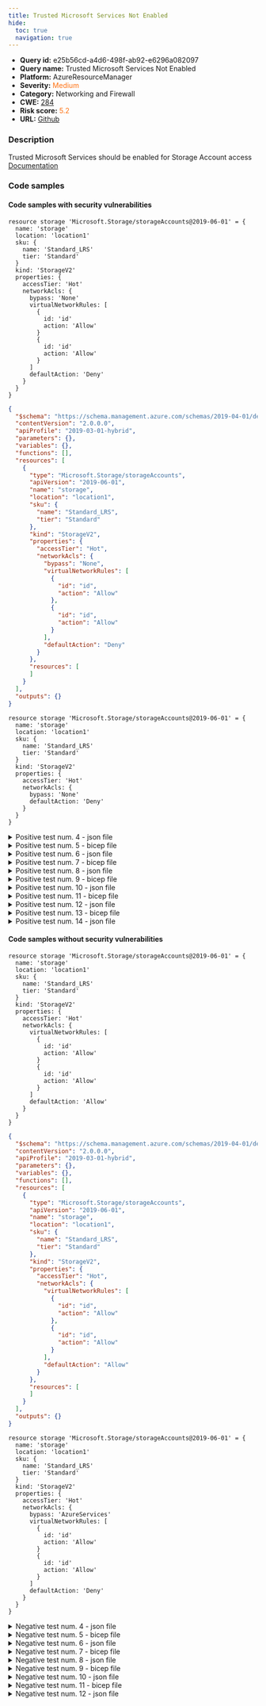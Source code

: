 ```yaml
---
title: Trusted Microsoft Services Not Enabled
hide:
  toc: true
  navigation: true
---
```


<style>
  .highlight .hll {
    background-color: #ff171742;
  }
  .md-content {
    max-width: 1100px;
    margin: 0 auto;
  }
</style>

-   **Query id:** e25b56cd-a4d6-498f-ab92-e6296a082097
-   **Query name:** Trusted Microsoft Services Not Enabled
-   **Platform:** AzureResourceManager
-   **Severity:** <span style="color:#ff7213">Medium</span>
-   **Category:** Networking and Firewall
-   **CWE:** <a href="https://cwe.mitre.org/data/definitions/284.html" onclick="newWindowOpenerSafe(event, 'https://cwe.mitre.org/data/definitions/284.html')">284</a>
-   **Risk score:** <span style="color:#ff7213">5.2</span>
-   **URL:** [Github](https://github.com/Checkmarx/kics/tree/master/assets/queries/azureResourceManager/trusted_microsoft_services_not_enabled)

### Description
Trusted Microsoft Services should be enabled for Storage Account access<br>
[Documentation](https://docs.microsoft.com/en-us/azure/templates/microsoft.storage/storageaccounts?tabs=json#networkruleset)

### Code samples
#### Code samples with security vulnerabilities
```bicep title="Positive test num. 1 - bicep file" hl_lines="11"
resource storage 'Microsoft.Storage/storageAccounts@2019-06-01' = {
  name: 'storage'
  location: 'location1'
  sku: {
    name: 'Standard_LRS'
    tier: 'Standard'
  }
  kind: 'StorageV2'
  properties: {
    accessTier: 'Hot'
    networkAcls: {
      bypass: 'None'
      virtualNetworkRules: [
        {
          id: 'id'
          action: 'Allow'
        }
        {
          id: 'id'
          action: 'Allow'
        }
      ]
      defaultAction: 'Deny'
    }
  }
}

```
```json title="Positive test num. 2 - json file" hl_lines="21"
{
  "$schema": "https://schema.management.azure.com/schemas/2019-04-01/deploymentTemplate.json#",
  "contentVersion": "2.0.0.0",
  "apiProfile": "2019-03-01-hybrid",
  "parameters": {},
  "variables": {},
  "functions": [],
  "resources": [
    {
      "type": "Microsoft.Storage/storageAccounts",
      "apiVersion": "2019-06-01",
      "name": "storage",
      "location": "location1",
      "sku": {
        "name": "Standard_LRS",
        "tier": "Standard"
      },
      "kind": "StorageV2",
      "properties": {
        "accessTier": "Hot",
        "networkAcls": {
          "bypass": "None",
          "virtualNetworkRules": [
            {
              "id": "id",
              "action": "Allow"
            },
            {
              "id": "id",
              "action": "Allow"
            }
          ],
          "defaultAction": "Deny"
        }
      },
      "resources": [
      ]
    }
  ],
  "outputs": {}
}

```
```bicep title="Positive test num. 3 - bicep file" hl_lines="11"
resource storage 'Microsoft.Storage/storageAccounts@2019-06-01' = {
  name: 'storage'
  location: 'location1'
  sku: {
    name: 'Standard_LRS'
    tier: 'Standard'
  }
  kind: 'StorageV2'
  properties: {
    accessTier: 'Hot'
    networkAcls: {
      bypass: 'None'
      defaultAction: 'Deny'
    }
  }
}

```
<details><summary>Positive test num. 4 - json file</summary>

```json hl_lines="21"
{
  "$schema": "https://schema.management.azure.com/schemas/2019-04-01/deploymentTemplate.json#",
  "contentVersion": "2.0.0.0",
  "apiProfile": "2019-03-01-hybrid",
  "parameters": {},
  "variables": {},
  "functions": [],
  "resources": [
    {
      "type": "Microsoft.Storage/storageAccounts",
      "apiVersion": "2019-06-01",
      "name": "storage",
      "location": "location1",
      "sku": {
        "name": "Standard_LRS",
        "tier": "Standard"
      },
      "kind": "StorageV2",
      "properties": {
        "accessTier": "Hot",
        "networkAcls": {
          "bypass": "None",
          "defaultAction": "Deny"
        }
      },
      "resources": [
      ]
    }
  ],
  "outputs": {}
}

```
</details>
<details><summary>Positive test num. 5 - bicep file</summary>

```bicep hl_lines="11"
resource storage 'Microsoft.Storage/storageAccounts@2019-06-01' = {
  name: 'storage'
  location: 'location1'
  sku: {
    name: 'Standard_LRS'
    tier: 'Standard'
  }
  kind: 'StorageV2'
  properties: {
    accessTier: 'Hot'
    networkAcls: {
      bypass: 'None'
      virtualNetworkRules: [
        {
          id: 'id'
          action: 'Allow'
        }
        {
          id: 'id'
          action: 'Allow'
        }
      ]
      defaultAction: 'Deny'
    }
  }
}

```
</details>
<details><summary>Positive test num. 6 - json file</summary>

```json hl_lines="23"
{
  "properties": {
    "template": {
      "$schema": "https://schema.management.azure.com/schemas/2019-04-01/deploymentTemplate.json#",
      "contentVersion": "2.0.0.0",
      "apiProfile": "2019-03-01-hybrid",
      "parameters": {},
      "variables": {},
      "functions": [],
      "resources": [
        {
          "type": "Microsoft.Storage/storageAccounts",
          "apiVersion": "2019-06-01",
          "name": "storage",
          "location": "location1",
          "sku": {
            "name": "Standard_LRS",
            "tier": "Standard"
          },
          "kind": "StorageV2",
          "properties": {
            "accessTier": "Hot",
            "networkAcls": {
              "bypass": "None",
              "virtualNetworkRules": [
                {
                  "id": "id",
                  "action": "Allow"
                },
                {
                  "id": "id",
                  "action": "Allow"
                }
              ],
              "defaultAction": "Deny"
            }
          },
          "resources": [
          ]
        }
      ],
      "outputs": {}
    },
    "parameters": {}
  },
  "kind": "template",
  "type": "Microsoft.Blueprint/blueprints/artifacts",
  "name": "myTemplate"
}

```
</details>
<details><summary>Positive test num. 7 - bicep file</summary>

```bicep hl_lines="11"
resource storage 'Microsoft.Storage/storageAccounts@2019-06-01' = {
  name: 'storage'
  location: 'location1'
  sku: {
    name: 'Standard_LRS'
    tier: 'Standard'
  }
  kind: 'StorageV2'
  properties: {
    accessTier: 'Hot'
    networkAcls: {
      bypass: 'None'
      defaultAction: 'Deny'
    }
  }
}

```
</details>
<details><summary>Positive test num. 8 - json file</summary>

```json hl_lines="23"
{
  "properties": {
    "template": {
      "$schema": "https://schema.management.azure.com/schemas/2019-04-01/deploymentTemplate.json#",
      "contentVersion": "2.0.0.0",
      "apiProfile": "2019-03-01-hybrid",
      "parameters": {},
      "variables": {},
      "functions": [],
      "resources": [
        {
          "type": "Microsoft.Storage/storageAccounts",
          "apiVersion": "2019-06-01",
          "name": "storage",
          "location": "location1",
          "sku": {
            "name": "Standard_LRS",
            "tier": "Standard"
          },
          "kind": "StorageV2",
          "properties": {
            "accessTier": "Hot",
            "networkAcls": {
              "bypass": "None",
              "defaultAction": "Deny"
            }
          },
          "resources": [
          ]
        }
      ],
      "outputs": {}
    },
    "parameters": {}
  },
  "kind": "template",
  "type": "Microsoft.Blueprint/blueprints/artifacts",
  "name": "myTemplate"
}

```
</details>
<details><summary>Positive test num. 9 - bicep file</summary>

```bicep hl_lines="9"
resource storage 'Microsoft.Storage/storageAccounts@2019-06-01' = {
  name: 'positive5'
  location: 'location1'
  sku: {
    name: 'Standard_LRS'
    tier: 'Standard'
  }
  kind: 'Storage'
  properties: {}
}

```
</details>
<details><summary>Positive test num. 10 - json file</summary>

```json hl_lines="17"
{
  "$schema": "https://schema.management.azure.com/schemas/2019-04-01/deploymentTemplate.json#",
  "contentVersion": "1.0.0.0",
  "parameters": {
  },
  "variables": {},
  "resources": [
    {
      "type": "Microsoft.Storage/storageAccounts",
      "name": "positive5",
      "apiVersion": "2019-06-01",
      "location": "[parameters('location')]",
      "sku": {
        "name": "Standard_LRS"
      },
      "kind": "Storage",
      "properties": {}
    }
  ]
}


```
</details>
<details><summary>Positive test num. 11 - bicep file</summary>

```bicep hl_lines="1"
resource storage 'Microsoft.Storage/storageAccounts@2019-06-01' = {
  name: 'positive6'
  location: 'location1'
  sku: {
    name: 'Standard_LRS'
    tier: 'Standard'
  }
  kind: 'StorageV2'
}

```
</details>
<details><summary>Positive test num. 12 - json file</summary>

```json hl_lines="19"
{
  "$schema": "https://schema.management.azure.com/schemas/2019-04-01/deploymentTemplate.json#",
  "contentVersion": "1.0.0.0",
  "parameters": {
    "keyVaultName": {
      "type": "string",
      "defaultValue": "[concat('kv-', uniqueString(resourceGroup().id))]",
      "metadata": {
        "description": "Specifies the name of the key vault."
      }
    }
  },
  "variables": {
    "uniqueString": "[uniqueString(subscription().id, resourceGroup().id)]",
    "diagnosticStorageAccountName": "[toLower( substring( replace( concat( parameters('keyVaultName'), variables('uniqueString'), variables('uniqueString') ), '-', ''), 0, 23) )]"
  },
  "resources": [
    {
      "type": "Microsoft.Storage/storageAccounts",
      "name": "positive6",
      "apiVersion": "2019-06-01",
      "location": "[parameters('location')]",
      "sku": {
        "name": "Standard_LRS"
      },
      "kind": "StorageV2",
      "tags": {
        "displayName": "concat('Key Vault ', parameters('keyVaultName'), ' diagnostics storage account')"
      }
    }
  ]
}

```
</details>
<details><summary>Positive test num. 13 - bicep file</summary>

```bicep hl_lines="10"
resource storage 'Microsoft.Storage/storageAccounts@2019-06-01' = {
  name: 'positive7'
  location: 'location1'
  sku: {
    name: 'Standard_LRS'
    tier: 'Standard'
  }
  kind: 'StorageV2'
  properties: {
    networkAcls: {}
  }
}

```
</details>
<details><summary>Positive test num. 14 - json file</summary>

```json hl_lines="18"
{
  "$schema": "https://schema.management.azure.com/schemas/2019-04-01/deploymentTemplate.json#",
  "contentVersion": "1.0.0.0",
  "parameters": {
  },
  "variables": {},
  "resources": [
    {
      "type": "Microsoft.Storage/storageAccounts",
      "name": "positive7",
      "apiVersion": "2019-06-01",
      "location": "[parameters('location')]",
      "sku": {
        "name": "Standard_LRS"
      },
      "kind": "Storage",
      "properties": {
        "networkAcls": {}
      }
    }
  ]
}


```
</details>


#### Code samples without security vulnerabilities
```bicep title="Negative test num. 1 - bicep file"
resource storage 'Microsoft.Storage/storageAccounts@2019-06-01' = {
  name: 'storage'
  location: 'location1'
  sku: {
    name: 'Standard_LRS'
    tier: 'Standard'
  }
  kind: 'StorageV2'
  properties: {
    accessTier: 'Hot'
    networkAcls: {
      virtualNetworkRules: [
        {
          id: 'id'
          action: 'Allow'
        }
        {
          id: 'id'
          action: 'Allow'
        }
      ]
      defaultAction: 'Allow'
    }
  }
}

```
```json title="Negative test num. 2 - json file"
{
  "$schema": "https://schema.management.azure.com/schemas/2019-04-01/deploymentTemplate.json#",
  "contentVersion": "2.0.0.0",
  "apiProfile": "2019-03-01-hybrid",
  "parameters": {},
  "variables": {},
  "functions": [],
  "resources": [
    {
      "type": "Microsoft.Storage/storageAccounts",
      "apiVersion": "2019-06-01",
      "name": "storage",
      "location": "location1",
      "sku": {
        "name": "Standard_LRS",
        "tier": "Standard"
      },
      "kind": "StorageV2",
      "properties": {
        "accessTier": "Hot",
        "networkAcls": {
          "virtualNetworkRules": [
            {
              "id": "id",
              "action": "Allow"
            },
            {
              "id": "id",
              "action": "Allow"
            }
          ],
          "defaultAction": "Allow"
        }
      },
      "resources": [
      ]
    }
  ],
  "outputs": {}
}

```
```bicep title="Negative test num. 3 - bicep file"
resource storage 'Microsoft.Storage/storageAccounts@2019-06-01' = {
  name: 'storage'
  location: 'location1'
  sku: {
    name: 'Standard_LRS'
    tier: 'Standard'
  }
  kind: 'StorageV2'
  properties: {
    accessTier: 'Hot'
    networkAcls: {
      bypass: 'AzureServices'
      virtualNetworkRules: [
        {
          id: 'id'
          action: 'Allow'
        }
        {
          id: 'id'
          action: 'Allow'
        }
      ]
      defaultAction: 'Deny'
    }
  }
}

```
<details><summary>Negative test num. 4 - json file</summary>

```json
{
  "$schema": "https://schema.management.azure.com/schemas/2019-04-01/deploymentTemplate.json#",
  "contentVersion": "2.0.0.0",
  "apiProfile": "2019-03-01-hybrid",
  "parameters": {},
  "variables": {},
  "functions": [],
  "resources": [
    {
      "type": "Microsoft.Storage/storageAccounts",
      "apiVersion": "2019-06-01",
      "name": "storage",
      "location": "location1",
      "sku": {
        "name": "Standard_LRS",
        "tier": "Standard"
      },
      "kind": "StorageV2",
      "properties": {
        "accessTier": "Hot",
        "networkAcls": {
          "bypass": "AzureServices",
          "virtualNetworkRules": [
            {
              "id": "id",
              "action": "Allow"
            },
            {
              "id": "id",
              "action": "Allow"
            }
          ],
          "defaultAction": "Deny"
        }
      },
      "resources": [
      ]
    }
  ],
  "outputs": {}
}

```
</details>
<details><summary>Negative test num. 5 - bicep file</summary>

```bicep
resource storage 'Microsoft.Storage/storageAccounts@2019-06-01' = {
  name: 'storage'
  location: 'location1'
  sku: {
    name: 'Standard_LRS'
    tier: 'Standard'
  }
  kind: 'StorageV2'
  properties: {
    accessTier: 'Hot'
    networkAcls: {
      virtualNetworkRules: [
        {
          id: 'id'
          action: 'Allow'
        }
        {
          id: 'id'
          action: 'Allow'
        }
      ]
      defaultAction: 'Allow'
    }
  }
}

```
</details>
<details><summary>Negative test num. 6 - json file</summary>

```json
{
  "properties": {
    "template": {
      "$schema": "https://schema.management.azure.com/schemas/2019-04-01/deploymentTemplate.json#",
      "contentVersion": "2.0.0.0",
      "apiProfile": "2019-03-01-hybrid",
      "parameters": {},
      "variables": {},
      "functions": [],
      "resources": [
        {
          "type": "Microsoft.Storage/storageAccounts",
          "apiVersion": "2019-06-01",
          "name": "storage",
          "location": "location1",
          "sku": {
            "name": "Standard_LRS",
            "tier": "Standard"
          },
          "kind": "StorageV2",
          "properties": {
            "accessTier": "Hot",
            "networkAcls": {
              "virtualNetworkRules": [
                {
                  "id": "id",
                  "action": "Allow"
                },
                {
                  "id": "id",
                  "action": "Allow"
                }
              ],
              "defaultAction": "Allow"
            }
          },
          "resources": [
          ]
        }
      ],
      "outputs": {}
    },
    "parameters": {}
  },
  "kind": "template",
  "type": "Microsoft.Blueprint/blueprints/artifacts",
  "name": "myTemplate"
}

```
</details>
<details><summary>Negative test num. 7 - bicep file</summary>

```bicep
resource storage 'Microsoft.Storage/storageAccounts@2019-06-01' = {
  name: 'storage'
  location: 'location1'
  sku: {
    name: 'Standard_LRS'
    tier: 'Standard'
  }
  kind: 'StorageV2'
  properties: {
    accessTier: 'Hot'
    networkAcls: {
      bypass: 'AzureServices'
      virtualNetworkRules: [
        {
          id: 'id'
          action: 'Allow'
        }
        {
          id: 'id'
          action: 'Allow'
        }
      ]
      defaultAction: 'Deny'
    }
  }
}

```
</details>
<details><summary>Negative test num. 8 - json file</summary>

```json
{
  "properties": {
    "template": {
      "$schema": "https://schema.management.azure.com/schemas/2019-04-01/deploymentTemplate.json#",
      "contentVersion": "2.0.0.0",
      "apiProfile": "2019-03-01-hybrid",
      "parameters": {},
      "variables": {},
      "functions": [],
      "resources": [
        {
          "type": "Microsoft.Storage/storageAccounts",
          "apiVersion": "2019-06-01",
          "name": "storage",
          "location": "location1",
          "sku": {
            "name": "Standard_LRS",
            "tier": "Standard"
          },
          "kind": "StorageV2",
          "properties": {
            "accessTier": "Hot",
            "networkAcls": {
              "bypass": "AzureServices",
              "virtualNetworkRules": [
                {
                  "id": "id",
                  "action": "Allow"
                },
                {
                  "id": "id",
                  "action": "Allow"
                }
              ],
              "defaultAction": "Deny"
            }
          },
          "resources": [
          ]
        }
      ],
      "outputs": {}
    },
    "parameters": {}
  },
  "kind": "template",
  "type": "Microsoft.Blueprint/blueprints/artifacts",
  "name": "myTemplate"
}

```
</details>
<details><summary>Negative test num. 9 - bicep file</summary>

```bicep
resource storage 'Microsoft.Storage/storageAccounts@2019-06-01' = {
  name: 'storage'
  location: 'location1'
  sku: {
    name: 'Standard_LRS'
    tier: 'Standard'
  }
  kind: 'StorageV2'
  properties: {
    accessTier: 'Hot'
    networkAcls: {
      bypass: 'AzureServices'
      virtualNetworkRules: [
        {
          id: 'id'
          action: 'Allow'
        }
        {
          id: 'id'
          action: 'Allow'
        }
      ]
      defaultAction: 'Allow'
    }
  }
}

```
</details>
<details><summary>Negative test num. 10 - json file</summary>

```json
{
  "$schema": "https://schema.management.azure.com/schemas/2019-04-01/deploymentTemplate.json#",
  "contentVersion": "1.0.0.0",
  "metadata": {
    "_generator": {
      "name": "bicep",
      "version": "0.37.4.10188",
      "templateHash": "12561968956268065716"
    }
  },
  "resources": [
    {
      "type": "Microsoft.Storage/storageAccounts",
      "apiVersion": "2019-06-01",
      "name": "storage",
      "location": "location1",
      "sku": {
        "name": "Standard_LRS",
        "tier": "Standard"
      },
      "kind": "StorageV2",
      "properties": {
        "accessTier": "Hot",
        "networkAcls": {
          "bypass": "AzureServices",
          "virtualNetworkRules": [
            {
              "id": "id",
              "action": "Allow"
            },
            {
              "id": "id",
              "action": "Allow"
            }
          ],
          "defaultAction": "Allow"
        }
      }
    }
  ]
}
```
</details>
<details><summary>Negative test num. 11 - bicep file</summary>

```bicep
resource storage 'Microsoft.Storage/storageAccounts@2019-06-01' = {
  name: 'storage'
  location: 'location1'
  sku: {
    name: 'Standard_LRS'
    tier: 'Standard'
  }
  kind: 'StorageV2'
  properties: {
    accessTier: 'Hot'
    networkAcls: {
      defaultAction: 'Deny'
    }
  }
}

```
</details>
<details><summary>Negative test num. 12 - json file</summary>

```json
{
  "$schema": "https://schema.management.azure.com/schemas/2019-04-01/deploymentTemplate.json#",
  "contentVersion": "1.0.0.0",
  "metadata": {
    "_generator": {
      "name": "bicep",
      "version": "0.37.4.10188",
      "templateHash": "6409916551620575316"
    }
  },
  "resources": [
    {
      "type": "Microsoft.Storage/storageAccounts",
      "apiVersion": "2019-06-01",
      "name": "storage",
      "location": "location1",
      "sku": {
        "name": "Standard_LRS",
        "tier": "Standard"
      },
      "kind": "StorageV2",
      "properties": {
        "accessTier": "Hot",
        "networkAcls": {
          "defaultAction": "Deny"
        }
      }
    }
  ]
}
```
</details>

